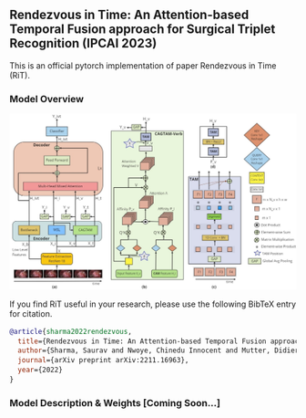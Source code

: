 ## Rendezvous in Time: An Attention-based Temporal Fusion approach for Surgical Triplet Recognition (IPCAI 2023)
This is an official pytorch implementation of paper Rendezvous in Time (RiT). 

### Model Overview
![Rendezvous in Time](images/rit_model.jpg)


If you find RiT useful in your research, please use the following BibTeX entry for citation.

```BibTeX
@article{sharma2022rendezvous,
  title={Rendezvous in Time: An Attention-based Temporal Fusion approach for Surgical Triplet Recognition},
  author={Sharma, Saurav and Nwoye, Chinedu Innocent and Mutter, Didier and Padoy, Nicolas},
  journal={arXiv preprint arXiv:2211.16963},
  year={2022}
}
```


### Model Description & Weights [Coming Soon...]



